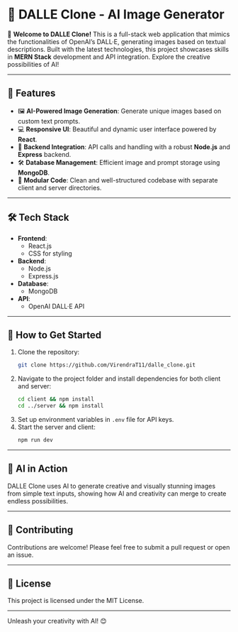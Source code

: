 
# 🎨 DALLE Clone - AI Image Generator 


🚀 **Welcome to DALLE Clone!** This is a full-stack web application that mimics the functionalities of OpenAI’s DALL·E, generating images based on textual descriptions. Built with the latest technologies, this project showcases skills in **MERN Stack** development and API integration. Explore the creative possibilities of AI!

---

## 🌟 Features
- 🖼️ **AI-Powered Image Generation**: Generate unique images based on custom text prompts.
- 💻 **Responsive UI**: Beautiful and dynamic user interface powered by **React**.
- 🎯 **Backend Integration**: API calls and handling with a robust **Node.js** and **Express** backend.
- 🛠️ **Database Management**: Efficient image and prompt storage using **MongoDB**.
- 📂 **Modular Code**: Clean and well-structured codebase with separate client and server directories.

---

## 🛠 Tech Stack

- **Frontend**: 
  - React.js
  - CSS for styling
- **Backend**: 
  - Node.js
  - Express.js
- **Database**: 
  - MongoDB
- **API**: 
  - OpenAI DALL·E API

---

## 🚀 How to Get Started

1. Clone the repository:
   ```bash
   git clone https://github.com/VirendraT11/dalle_clone.git
   ```
2. Navigate to the project folder and install dependencies for both client and server:
   ```bash
   cd client && npm install
   cd ../server && npm install
   ```
3. Set up environment variables in `.env` file for API keys.
4. Start the server and client:
   ```bash
   npm run dev
   ```
---

## 🤖 AI in Action
DALLE Clone uses AI to generate creative and visually stunning images from simple text inputs, showing how AI and creativity can merge to create endless possibilities.

---

## 🤝 Contributing
Contributions are welcome! Please feel free to submit a pull request or open an issue.

---

## 📜 License
This project is licensed under the MIT License.

---

Unleash your creativity with AI! 😊
